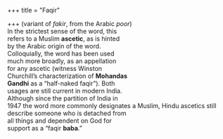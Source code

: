 +++
title = "Faqir"

+++
(variant of *fakir*, from the Arabic *poor*)  
In the strictest sense of the word, this  
refers to a Muslim **ascetic**, as is hinted  
by the Arabic origin of the word.  
Colloquially, the word has been used  
much more broadly, as an appellation  
for any ascetic (witness Winston  
Churchill’s characterization of **Mohandas**  
**Gandhi** as a “half-naked faqir”). Both  
usages are still current in modern India.  
Although since the partition of India in  
1947 the word more commonly designates a Muslim, Hindu ascetics still  
describe someone who is detached from  
all things and dependent on God for  
support as a “faqir **baba**.”